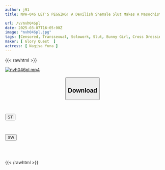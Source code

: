 ```yaml
---
author: j91
title: NVH-046 LET'S PEGGING! A Devilish Shemale Slut Makes A Masochistic Man Cum Like A Real Bunny In This Reverse Bunny Fuck! Yuna Nagisa

url: /v/nvh046pl
date: 2025-03-07T16:05:00Z
image: "nvh046pl.jpg"
tags: [Censored, Transsexual, Solowork, Slut, Bunny Girl, Cross Dressing	]
maker: [ Glory Quest  ]
actress: [ Nagisa Yuna ]
---
```



{{< rawhtml >}}

<div class="video" data-videoid="arYA2XKDzbtxXAP">
    <a href="javascript:;">
        <img src="/v/nvh046pl/nvh046pl.jpg" width="WIDTH" height="HEIGHT" alt="nvh046pl.mp4" loading="lazy">
    </a>
</div>

<script type="text/javascript" src="https://j91.asia/asset/on-demand-st.js"></script>

<br>
  <link rel="stylesheet" href="https://j91.asia/asset/bs5.css">
  
  <center>
  <button class="btn btn-primary" type="button" data-bs-toggle="collapse" data-bs-target=".multi-collapse" aria-expanded="false" aria-controls="multiCollapseExample1 multiCollapseExample2"><h2>Download</h2></button></center>
</p>
<div class="row">
  <div class="col">
    <div class="collapse multi-collapse" id="multiCollapseExample1">
      <div class="card card-body">
	      	      <br>
<div class="buttons">  
<p><a href="/v/nvh046pl/st.html" target="_blank"><button class="btn-hover color-3"><i class="fa fa-download"></i> ST</button></a></p></div>
    </div>
  </div>
</div>
  <div class="col">
    <div class="collapse multi-collapse" id="multiCollapseExample2">
      <div class="card card-body">
	      <br>
<div class="buttons">
<p><a href="/v/nvh046pl/sw.html" target="_blank"><button class="btn-hover color-2"><i class="fa fa-download"></i> SW</button></a></p></div>
<br><br>
      </div>
    </div>
  </div>
</div>

{{< /rawhtml >}}